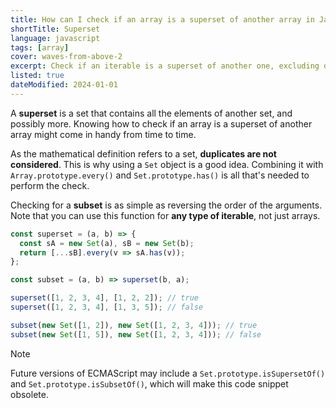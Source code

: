 ```yaml
---
title: How can I check if an array is a superset of another array in JavaScript?
shortTitle: Superset
language: javascript
tags: [array]
cover: waves-from-above-2
excerpt: Check if an iterable is a superset of another one, excluding duplicate values.
listed: true
dateModified: 2024-01-01
---
```


A **superset** is a set that contains all the elements of another set, and possibly more. Knowing how to check if an array is a superset of another array might come in handy from time to time.

As the mathematical definition refers to a set, **duplicates are not considered**. This is why using a `Set` object is a good idea. Combining it with `Array.prototype.every()` and `Set.prototype.has()` is all that's needed to perform the check.

Checking for a **subset** is as simple as reversing the order of the arguments. Note that you can use this function for **any type of iterable**, not just arrays.

```js
const superset = (a, b) => {
  const sA = new Set(a), sB = new Set(b);
  return [...sB].every(v => sA.has(v));
};

const subset = (a, b) => superset(b, a);

superset([1, 2, 3, 4], [1, 2, 2]); // true
superset([1, 2, 3, 4], [1, 3, 5]); // false

subset(new Set([1, 2]), new Set([1, 2, 3, 4])); // true
subset(new Set([1, 5]), new Set([1, 2, 3, 4])); // false
```

> [!NOTE]
>
> Future versions of ECMAScript may include a `Set.prototype.isSupersetOf()` and `Set.prototype.isSubsetOf()`, which will make this code snippet obsolete.
